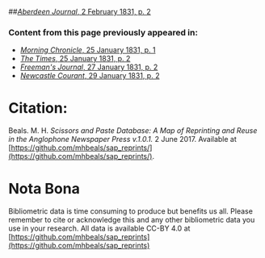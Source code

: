 ##[*Aberdeen Journal*, 2 February 1831, p. 2](https://mhbeals.github.io/sap_html/Aberdeen-Journal/Aberdeen-Journal-2-February-1831-p-2)

### Content from this page previously appeared in:
+ [*Morning Chronicle*, 25 January 1831, p. 1](https://mhbeals.github.io/sap_html/Morning-Chronicle/Morning-Chronicle-25-January-1831-p-1)
+ [*The Times*, 25 January 1831, p. 2](https://mhbeals.github.io/sap_html/The-Times/The-Times-25-January-1831-p-2)
+ [*Freeman's Journal*, 27 January 1831, p. 2](https://mhbeals.github.io/sap_html/Freeman's-Journal/Freeman's-Journal-27-January-1831-p-2)
+ [*Newcastle Courant*, 29 January 1831, p. 2](https://mhbeals.github.io/sap_html/Newcastle-Courant/Newcastle-Courant-29-January-1831-p-2)
                    
# Citation: 

Beals. M. H. *Scissors and Paste Database: A Map of Reprinting and Reuse in the Anglophone Newspaper Press v.1.0.1.* 2 June 2017. Available at [https://github.com/mhbeals/sap_reprints/](https://github.com/mhbeals/sap_reprints/). 
                    
# Nota Bona

Bibliometric data is time consuming to produce but benefits us all. Please remember to cite or acknowledge this and any other bibliometric data you use in your research. All data is available CC-BY 4.0 at [https://github.com/mhbeals/sap_reprints](https://github.com/mhbeals/sap_reprints)